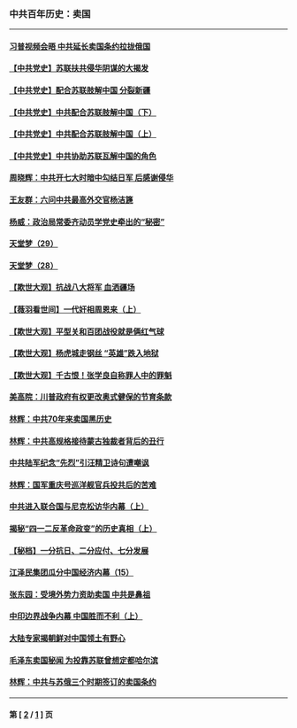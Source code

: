 ### 中共百年历史：卖国
---
#### [习普视频会晤 中共延长卖国条约拉拢俄国](../../pages/nf1176117/n13060971.md?02170430) 
#### [【中共党史】苏联扶共侵华阴谋的大揭发](../../pages/nf1176117/n13056050.md?02170430) 
#### [【中共党史】配合苏联肢解中国 分裂新疆](../../pages/nf1176117/n13040700.md?02170430) 
#### [【中共党史】中共配合苏联肢解中国（下）](../../pages/nf1176117/n13035660.md?02170430) 
#### [【中共党史】中共配合苏联肢解中国（上）](../../pages/nf1176117/n13030262.md?02170430) 
#### [【中共党史】中共协助苏联瓦解中国的角色](../../pages/nf1176117/n13018109.md?02170430) 
#### [周晓辉：中共开七大时暗中勾结日军 后感谢侵华](../../pages/nf1176117/n12921960.md?02170430) 
#### [王友群：六问中共最高外交官杨洁篪](../../pages/nf1176117/n12836495.md?02170430) 
#### [杨威：政治局常委齐动员学党史牵出的“秘密”](../../pages/nf1176117/n12764642.md?02170430) 
#### [天堂梦（29）](../../pages/nf1176117/n12408465.md?02170430) 
#### [天堂梦（28）](../../pages/nf1176117/n12408309.md?02170430) 
#### [【欺世大观】抗战八大将军 血洒疆场](../../pages/nf1176117/n12357044.md?02170430) 
#### [【薇羽看世间】一代奸相周恩来（上）](../../pages/nf1176117/n12401109.md?02170430) 
#### [【欺世大观】平型关和百团战役就是俩红气球](../../pages/nf1176117/n12359157.md?02170430) 
#### [【欺世大观】杨虎城走钢丝 “英雄”跌入地狱](../../pages/nf1176117/n12358840.md?02170430) 
#### [【欺世大观】千古恨！张学良自称罪人中的罪魁](../../pages/nf1176117/n12358629.md?02170430) 
#### [美高院：川普政府有权更改奥式健保的节育条款](../../pages/nf1176117/n12242171.md?02170430) 
#### [林辉：中共70年来卖国黑历史](../../pages/nf1176117/n11552181.md?02170430) 
#### [林辉：中共高规格接待蒙古独裁者背后的丑行](../../pages/nf1176117/n11225005.md?02170430) 
#### [中共陆军纪念“先烈”引汪精卫诗句遭嘲讽](../../pages/nf1176117/n11153345.md?02170430) 
#### [林辉：国军重庆号巡洋舰官兵投共后的苦难](../../pages/nf1176117/n10997801.md?02170430) 
#### [中共进入联合国与尼克松访华内幕（上）](../../pages/nf1176117/n10138788.md?02170430) 
#### [揭秘“四一二反革命政变”的历史真相（上）](../../pages/nf1176117/n9996650.md?02170430) 
#### [【秘档】一分抗日、二分应付、七分发展](../../pages/nf1176117/n9331484.md?02170430) 
#### [江泽民集团瓜分中国经济内幕（15）](../../pages/nf1176117/n9268584.md?02170430) 
#### [张东园：受境外势力资助卖国 中共是鼻祖](../../pages/nf1176117/n9272480.md?02170430) 
#### [中印边界战争内幕 中国胜而不利（上）](../../pages/nf1176117/n9252458.md?02170430) 
#### [大陆专家揭朝鲜对中国领土有野心](../../pages/nf1176117/n9074056.md?02170430) 
#### [毛泽东卖国秘闻 为投靠苏联曾想定都哈尔滨](../../pages/nf1176117/n9058631.md?02170430) 
#### [林辉：中共与苏俄三个时期签订的卖国条约](../../pages/nf1176117/n9036062.md?02170430) 

---
#### 第 [ [2](./2.md?02170430) / [1](./1.md?02170430) ] 页

